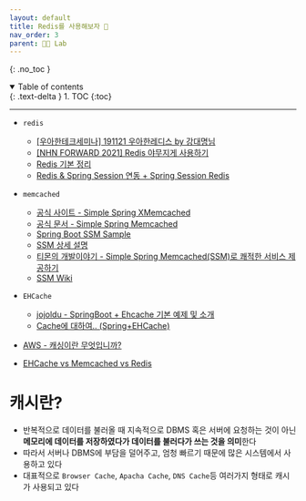 ```yaml
---
layout: default
title: Redis를 사용해보자 🚩
nav_order: 3
parent: 👨‍🔬 Lab
---
```


{: .no_toc }

<details open markdown="block">
  <summary>
    Table of contents
  </summary>
  {: .text-delta }
1. TOC
{:toc}
</details>

---

- `redis`
  - [[우아한테크세미나] 191121 우아한레디스 by 강대명님](https://www.youtube.com/watch?v=mPB2CZiAkKM)
  - [[NHN FORWARD 2021] Redis 야무지게 사용하기](https://www.youtube.com/watch?v=92NizoBL4uA&ab_channel=NHNCloud)
  - [Redis 기본 정리](https://brunch.co.kr/@jehovah/20)
  - [Redis & Spring Session 연동 + Spring Session Redis](https://velog.io/@jungh00ns/Spring-Boot-Redis-Spring-Session-%EC%97%B0%EB%8F%99-Redis-%EB%A3%AC%EB%AC%B8%EC%9E%90-%ED%95%B4%EC%84%9D)

- `memcached`
  - [공식 사이트 - Simple Spring XMemcached](https://www.memcachier.com/documentation/spring-boot)
  - [공식 문서 - Simple Spring Memcached](https://github.com/ragnor/simple-spring-memcached)
  - [Spring Boot SSM Sample](https://github.com/memcachier/examples-spring-boot)
  - [SSM 상세 설명](https://jang8584.tistory.com/266)
  - [티몬의 개발이야기 - Simple Spring Memcached(SSM)로 쾌적한 서비스 제공하기](https://m.blog.naver.com/PostView.naver?isHttpsRedirect=true&blogId=tmondev&logNo=220725135383)
  - [SSM Wiki](https://github.com/ragnor/simple-spring-memcached/wiki/Getting-Started)
- `EHCache`
  - [jojoldu - SpringBoot + Ehcache 기본 예제 및 소개](https://jojoldu.tistory.com/57)
  - [Cache에 대하여.. (Spring+EHCache)](https://jaehun2841.github.io/2018/11/07/2018-10-03-spring-ehcache/#%EB%93%A4%EC%96%B4%EA%B0%80%EB%A9%B0)

- [AWS - 캐싱이란 무엇입니까?](https://aws.amazon.com/ko/caching/)
- [EHCache vs Memcached vs Redis](https://db-engines.com/en/system/Ehcache%3BMemcached%3BRedis)

# 캐시란? 
- 반복적으로 데이터를 불러올 때 지속적으로 DBMS 혹은 서버에 요청하는 것이 아닌 **메모리에 데이터를 저장하였다가 데이터를 불러다가 쓰는 것을 의미**한다 
- 따라서 서버나 DBMS에 부담을 덜어주고, 엄청 빠르기 때문에 많은 시스템에서 사용하고 있다
- 대표적으로 `Browser Cache`, `Apacha Cache`, `DNS Cache`등 여러가지 형태로 캐시가 사용되고 있다



